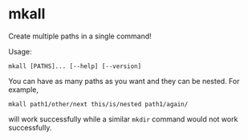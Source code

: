 # mkall
Create multiple paths in a single command!

Usage:
```
mkall [PATHS]... [--help] [--version]
```

You can have as many paths as you want and they can be nested.
For example,
```
mkall path1/other/next this/is/nested path1/again/
```
will work successfully while a similar `mkdir` command
would not work successfully.
